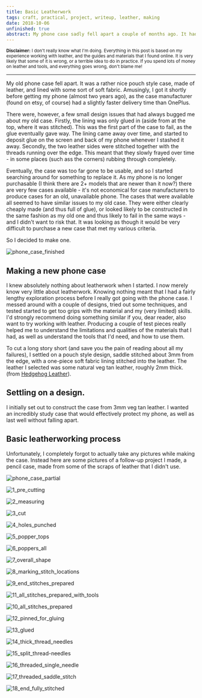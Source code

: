 ```yaml
---
title: Basic Leatherwork
tags: craft, practical, project, writeup, leather, making
date: 2018-10-06
unfinished: true
abstract: My phone case sadly fell apart a couple of months ago. It had been a while coming, and the construction of it meant that it was going to fail eventually. I decided that instead of trying to find a case that satisfied all of my requirements, it might be easier to simply make one myself out of leather. This post chronicles my attempt, and attempts to provide a high-level "how to" guide for other leather novices like myself.  
---
```


<small>**Disclaimer:** I don't really know what I'm doing. Everything in this post is based on my experience working with leather, and the guides and materials that I found online. It is very likely that some of it is wrong, or a terrible idea to do in practice. If you spend lots of money on leather and tools, and everything goes wrong, don't blame me! </small>

------

My old phone case fell apart. It was a rather nice pouch style case, made of leather, and lined with some sort of soft fabric. Amusingly, I got it shortly before getting my phone (almost two years ago), as the case manufacturer (found on etsy, of course) had a slightly faster delivery time than OnePlus. 

There were, however, a few small design issues that had always bugged me about my old case. Firstly, the lining was only glued in (aside from at the top, where it was stitched). This was the first part of the case to fail, as the glue eventually gave way. The lining came away over time, and started to deposit glue on the screen and back of my phone whenever I stashed it away. Secondly, the two leather sides were stitched together with the threads running over the edge. This meant that they slowly frayed over time - in some places (such ass the corners) rubbing through completely.

Eventually, the case was too far gone to be usable, and so I started searching around for something to replace it. As my phone is no longer purchasable (I think there are 2+ models that are newer than it now?) there are very few cases available - it's not economical for case manufacturers to produce cases for an old, unavailable phone. The cases that were available all seemed to have similar issues to my old case. They were either clearly cheaply made (and thus full of glue), or looked likely to be constructed in the same fashion as my old one and thus likely to fail in the same ways - and I didn't want to risk that. It was looking as though it would be very difficult to purchase a new case that met my various criteria. 

So I decided to make one. 

![](https://github.com/AdamHarries/clearairturbulence.co.uk/raw/master/images/projects/leatherwork/phone_case_finished_smaller.jpg "phone_case_finished")

## Making a new phone case

I knew absolutely nothing about leatherwork when I started. I now merely know very little about leatherwork. Knowing nothing meant that I had a fairly lengthy exploration process before I really got going with the phone case. I messed around with a couple of designs, tried out some techniques, and tested started to get too grips with the material and my (very limited) skills. I'd strongly recommend doing something similar if you, dear reader, also want to try working with leather. Producing a couple of test pieces really helped me to understand the limitations and qualities of the materials that I had, as well as understand the tools that I'd need, and how to use them. 

To cut a long story short (and save you the pain of reading about all my failures), I settled on a pouch style design, saddle stitched about 3mm from the edge, with a one-piece soft fabric lining stitched into the leather. The leather I selected was some natural veg tan leather, roughly 2mm thick. (from [Hedgehog Leather](https://www.hedgehogleather.co.uk/veg-tan-182mm-220-x-300-517-p.asp)). 

## Settling on a design.

<!-- Thickness of leather -->

I initially set out to construct the case from 3mm veg tan leather. I wanted an incredibly study case that would effectively protect my phone, as well as last well without falling apart. 

## 


## Basic leatherworking process

<!-- The leatherworking process (for a given piece) goes something like this: 

- Cut
- Punch
- Burnish (optional)
- Attach (sew)
- Burnish (optional) -->

Unfortunately, I completely forgot to actually take any pictures while making the case. Instead here are some pictures of a follow-up project I made, a pencil case, made from some of the scraps of leather that I didn't use. 

![](https://github.com/AdamHarries/clearairturbulence.co.uk/raw/master/images/projects/leatherwork/phone_case_partial.jpg "phone_case_partial")



![](https://github.com/AdamHarries/clearairturbulence.co.uk/raw/master/images/projects/leatherwork/1_pre_cutting.jpg "1_pre_cutting")

![](https://github.com/AdamHarries/clearairturbulence.co.uk/raw/master/images/projects/leatherwork/2_measuring.jpg "2_measuring")

![](https://github.com/AdamHarries/clearairturbulence.co.uk/raw/master/images/projects/leatherwork/3_cut.jpg "3_cut")

![](https://github.com/AdamHarries/clearairturbulence.co.uk/raw/master/images/projects/leatherwork/4_holes_punched.jpg "4_holes_punched")

![](https://github.com/AdamHarries/clearairturbulence.co.uk/raw/master/images/projects/leatherwork/5_popper_tops.jpg "5_popper_tops")

![](https://github.com/AdamHarries/clearairturbulence.co.uk/raw/master/images/projects/leatherwork/6_poppers_all.jpg "6_poppers_all")

![](https://github.com/AdamHarries/clearairturbulence.co.uk/raw/master/images/projects/leatherwork/7_overall_shape.jpg "7_overall_shape")

![](https://github.com/AdamHarries/clearairturbulence.co.uk/raw/master/images/projects/leatherwork/8_marking_stitch_locations.jpg "8_marking_stitch_locations")

![](https://github.com/AdamHarries/clearairturbulence.co.uk/raw/master/images/projects/leatherwork/9_end_stitches_prepared.jpg "9_end_stitches_prepared")

![](https://github.com/AdamHarries/clearairturbulence.co.uk/raw/master/images/projects/leatherwork/11_all_stitches_prepared_with_tools.jpg "11_all_stitches_prepared_with_tools")

![](https://github.com/AdamHarries/clearairturbulence.co.uk/raw/master/images/projects/leatherwork/10_all_stitches_prepared.jpg "10_all_stitches_prepared")

![](https://github.com/AdamHarries/clearairturbulence.co.uk/raw/master/images/projects/leatherwork/12_pinned_for_gluing.jpg "12_pinned_for_gluing")

![](https://github.com/AdamHarries/clearairturbulence.co.uk/raw/master/images/projects/leatherwork/13_glued.jpg "13_glued")

![](https://github.com/AdamHarries/clearairturbulence.co.uk/raw/master/images/projects/leatherwork/14_thick_thread_needles.jpg "14_thick_thread_needles")

![](https://github.com/AdamHarries/clearairturbulence.co.uk/raw/master/images/projects/leatherwork/15_split_thread-needles.jpg "15_split_thread-needles")

![](https://github.com/AdamHarries/clearairturbulence.co.uk/raw/master/images/projects/leatherwork/16_threaded_single_needle.jpg "16_threaded_single_needle")

![](https://github.com/AdamHarries/clearairturbulence.co.uk/raw/master/images/projects/leatherwork/17_threaded_saddle_stitch.jpg "17_threaded_saddle_stitch")

![](https://github.com/AdamHarries/clearairturbulence.co.uk/raw/master/images/projects/leatherwork/18_end_fully_stitched.jpg "18_end_fully_stitched")

